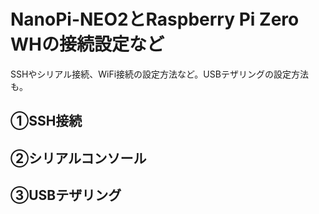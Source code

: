 # NanoPi-NEO2とRaspberry Pi Zero WHの接続設定など

SSHやシリアル接続、WiFi接続の設定方法など。USBテザリングの設定方法も。

## ①SSH接続　

## ②シリアルコンソール

## ③USBテザリング

